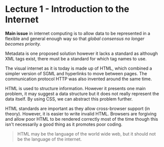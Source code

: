 Lecture 1 - Introduction to the Internet
=========

**Main issue** in internet computing is to allow data to be represented in a flexible and general enough way so that *global consensus no longer becomes priority.*

Metadata is one proposed solution however it lacks a standard as although XML tags exist, there must be a standard for which tag names to use.


The visual internet as it is today is made up of HTML, which combined a simpler version of SGML and hyperlinks to move between pages. The communication protocol HTTP was also invented around the same time. 

HTML is used to structure information. However it presents one main problem, it may suggest a data structure but it does not really represent the data itself. By using CSS, we can abstract this problem further. 

HTML standards are important as they allow cross-browser support (in theory). However, it is easier to write invalid HTML. Browsers are forgiving and allow poor HTML to be rendered correctly most of the time though this isn't necessarily a good thing as it promotes poor coding. 

>HTML may be the language of the world wide web, but it should not be the language of the internet. 